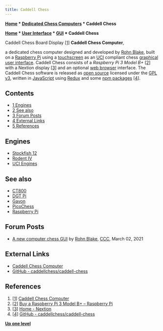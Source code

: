 ```yaml
---
title: Caddell Chess
---
```

**[Home](Home "Home") * [Dedicated Chess Computers](Dedicated_Chess_Computers "Dedicated Chess Computers") * Caddell Chess**

**[Home](Home "Home") * [User Interface](User_Interface "User Interface") * [GUI](GUI "GUI") * Caddell Chess**

[](https://caddellchess.github.io/) Caddell Chess Board Display <a id="cite-note-1" href="#cite-ref-1">[1]</a>
**Caddell Chess Computer**,

a dedicated chess computer designed and developed by [Rohn Blake](index.php?title=Rohn_Blake&action=edit&redlink=1 "Rohn Blake (page does not exist)"), built on a [Raspberry Pi](Raspberry_Pi "Raspberry Pi") using a [touchscreen](https://en.wikipedia.org/wiki/Touchscreen) as an [UCI](UCI "UCI") compliant chess [graphical user interface](GUI "GUI").
Caddell Chess consists of a *Raspberry Pi 3 Model B+* <a id="cite-note-2" href="#cite-ref-2">[2]</a> with a Nextion display <a id="cite-note-3" href="#cite-ref-3">[3]</a> and an optional [web browser](https://en.wikipedia.org/wiki/Web_browser) interface. The Caddell Chess software is released as [open source](Category:Open_Source "Category:Open Source") licensed under the [GPL v3](Free_Software_Foundation#GPL "Free Software Foundation"), written in [JavaScript](JavaScript "JavaScript") using [Redux](<https://en.wikipedia.org/wiki/Redux_(JavaScript_library)>) and some [npm packages](<https://en.wikipedia.org/wiki/Npm_(software)>) <a id="cite-note-4" href="#cite-ref-4">[4]</a>.

## Contents

- [1 Engines](#engines)
- [2 See also](#see-also)
- [3 Forum Posts](#forum-posts)
- [4 External Links](#external-links)
- [5 References](#references)

## Engines

- [Stockfish 12](Stockfish "Stockfish")
- [Rodent IV](Rodent "Rodent")
- [UCI Engines](Category:UCI "Category:UCI")

## See also

- [CT800](CT800 "CT800")
- [DGT Pi](DGT_Pi "DGT Pi")
- [Gavon](Gavon "Gavon")
- [PicoChess](PicoChess "PicoChess")
- [Raspberry Pi](Raspberry_Pi "Raspberry Pi")

## Forum Posts

- [A new computer chess GUI](http://www.talkchess.com/forum3/viewtopic.php?f=2&t=76760) by [Rohn Blake](index.php?title=Rohn_Blake&action=edit&redlink=1 "Rohn Blake (page does not exist)"), [CCC](CCC "CCC"), March 02, 2021

## External Links

- [Caddell Chess Computer](https://caddellchess.github.io/)
- [GitHub - caddellchess/caddell-chess](https://github.com/caddellchess/caddell-chess)

## References

1. <a id="cite-ref-1" href="#cite-note-1">[1]</a> [Caddell Chess Computer](https://caddellchess.github.io/)
1. <a id="cite-ref-2" href="#cite-note-2">[2]</a> [Buy a Raspberry Pi 3 Model B+ – Raspberry Pi](https://www.raspberrypi.org/products/raspberry-pi-3-model-b-plus/)
1. <a id="cite-ref-3" href="#cite-note-3">[3]</a> [Home - Nextion](https://nextion.tech/)
1. <a id="cite-ref-4" href="#cite-note-4">[4]</a> [GitHub - caddellchess/caddell-chess](https://github.com/caddellchess/caddell-chess)

**[Up one level](Dedicated_Chess_Computers "Dedicated Chess Computers")**

